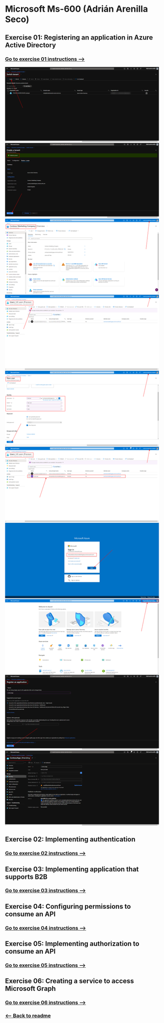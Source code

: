 # Microsoft Ms-600 (Adrián Arenilla Seco)

## Exercise 01: Registering an application in Azure Active Directory
### [Go to exercise 01 instructions -->](02-Exercise-1-Registering-an-application-in-Azure-Active-Directory.md)


![](Evidences/Image02a.png)
![](Evidences/Image02b.png)
![](Evidences/Image02c.png)
![](Evidences/Image02d.png)
![](Evidences/Image02e.png)
![](Evidences/Image02f.png)
![](Evidences/Image02g.png)
![](Evidences/Image02h.png)
![](Evidences/Image02i.png)
![](Evidences/Image02j.png)


## Exercise 02: Implementing authentication
### [Go to exercise 02 instructions -->](03-Exercise-2-Implementing-authentication.md)



## Exercise 03: Implementing application that supports B2B
### [Go to exercise 03 instructions -->](04-Exercise-3-Implementing-application-that-supports-B2B.md)



## Exercise 04: Configuring permissions to consume an API
### [Go to exercise 04 instructions -->](05-Exercise-4-Configuring-permissions-to-consume-an-API.md)



## Exercise 05: Implementing authorization to consume an API
### [Go to exercise 05 instructions -->](06-Exercise-5-Implementing-authorization-to-consume-an-API.md)



## Exercise 06: Creating a service to access Microsoft Graph
### [Go to exercise 06 instructions -->](07-Exercise-6-Creating-a-service-to-access-Microsoft-Graph.md)




### [<-- Back to readme](../../README.md)